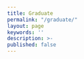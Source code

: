 ```yaml
---
title: Graduate
permalink: "/graduate/"
layout: page
keywords: ''
description: >- 
published: false
---
```

